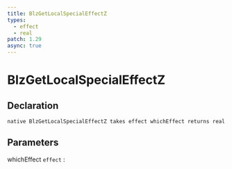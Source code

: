 ```yaml
---
title: BlzGetLocalSpecialEffectZ
types:
  - effect
  - real
patch: 1.29
async: true
---
```


# BlzGetLocalSpecialEffectZ

## Declaration

```jass
native BlzGetLocalSpecialEffectZ takes effect whichEffect returns real
```

## Parameters
whichEffect `effect`
: 
